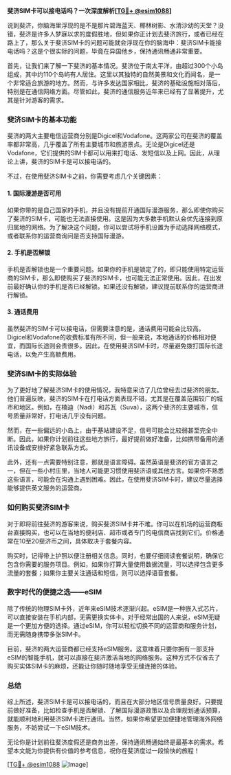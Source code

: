 **斐济SIM卡可以接电话吗？一次深度解析[[TG💪+ @esim1088](https://t.me/s/esim1088)]**

说到斐济，你脑海里浮现的是不是那片碧海蓝天、椰林树影、水清沙幼的天堂？没错，斐济是许多人梦寐以求的度假胜地，但如果你正计划去斐济旅行，或者已经在路上了，那么关于斐济SIM卡的问题可能就会浮现在你的脑海中：斐济SIM卡能接电话吗？这是个很实际的问题，毕竟在异国他乡，保持通讯畅通非常重要。

首先，让我们来了解一下斐济的基本情况。斐济位于南太平洋，由超过300个小岛组成，其中约110个岛屿有人居住。这里以其独特的自然美景和文化而闻名，是一个非常适合旅游的地方。然而，与许多发达国家相比，斐济的基础设施相对落后，特别是在通信网络方面。尽管如此，斐济的通信服务近年来已经有了显著提升，尤其是针对游客的需求。

### 斐济SIM卡的基本功能

斐济的两大主要电信运营商分别是Digicel和Vodafone。这两家公司在斐济的覆盖率都非常高，几乎覆盖了所有主要城市和旅游景点。无论是Digicel还是Vodafone，它们提供的SIM卡都可以用来打电话、发短信以及上网。因此，从理论上讲，斐济的SIM卡是可以接电话的。

不过，在使用斐济SIM卡之前，你需要考虑几个关键因素：

#### 1. **国际漫游是否可用**
如果你带的是自己国家的手机，并且没有提前开通国际漫游服务，那么即使你购买了斐济的SIM卡，可能也无法直接使用。这是因为大多数手机默认会优先连接到原归属地的网络。为了解决这个问题，你可以尝试将手机设置为手动选择网络模式，或者联系你的运营商询问是否支持国际漫游。

#### 2. **手机是否解锁**
手机是否解锁也是一个重要问题。如果你的手机是锁定了的，即只能使用特定运营商的SIM卡，那么即使购买了斐济的SIM卡，也可能无法正常使用。因此，在出发前最好确认你的手机是否已经解锁。如果还没有解锁，建议提前联系你的运营商进行解锁。

#### 3. **通话费用**
虽然斐济的SIM卡可以接电话，但需要注意的是，通话费用可能会比较高。Digicel和Vodafone的收费标准有所不同，但一般来说，本地通话的价格相对便宜，而国际长途则会贵很多。因此，在使用斐济SIM卡时，尽量避免拨打国际长途电话，以免产生高额费用。

### 斐济SIM卡的实际体验

为了更好地了解斐济SIM卡的使用情况，我特意采访了几位曾经去过斐济的朋友。他们普遍反映，斐济的SIM卡在打电话方面表现不错，尤其是在覆盖范围较广的城市和地区。例如，在楠迪（Nadi）和苏瓦（Suva），这两个斐济的主要城市，信号质量非常好，打电话几乎没有问题。

然而，在一些偏远的小岛上，由于基站建设不足，信号可能会比较弱甚至完全中断。因此，如果你计划前往这些地方旅行，最好提前做好准备，比如携带备用的通讯设备或安排好紧急联系方式。

此外，还有一点需要特别注意，那就是语言障碍。虽然英语是斐济的官方语言之一，但在一些小村庄里，当地人可能更习惯使用斐济语或其他方言。如果你不熟悉这些语言，可能会在沟通上遇到困难。因此，在使用斐济SIM卡时，建议尽量选择能够提供英文服务的运营商。

### 如何购买斐济SIM卡

对于即将前往斐济的游客来说，购买斐济SIM卡并不难。你可以在机场的运营商柜台直接购买，也可以在当地的便利店、超市或者专门的电信商店找到它们。价格通常在10至20斐济币之间，具体取决于套餐内容。

购买时，记得带上护照以便注册相关信息。同时，也要仔细阅读套餐说明，确保它包含你需要的服务项目。例如，如果你打算大量使用数据流量，可以选择包含更多流量的套餐；如果你主要关注通话和短信，则可以选择语音套餐。

### 数字时代的便捷之选——eSIM

除了传统的物理SIM卡外，近年来eSIM技术逐渐兴起。eSIM是一种嵌入式芯片，可以直接安装在手机内部，无需更换实体卡。对于经常出国的人来说，eSIM无疑是一个更加方便的选择。通过eSIM，你可以轻松切换不同的运营商和服务计划，而无需随身携带多张SIM卡。

目前，斐济的两大运营商都已经支持eSIM服务。这意味着只要你拥有一部支持eSIM的智能手机，就可以直接在斐济激活当地的网络服务。这种方式不仅省去了购买实体SIM卡的麻烦，还能让你随时随地享受无缝连接的体验。

### 总结

综上所述，斐济SIM卡是可以接电话的，而且在大部分地区信号质量良好。只要提前做好准备，比如检查手机是否解锁、了解国际漫游政策以及合理规划通话预算，就能顺利地利用斐济SIM卡进行通讯。当然，如果你希望更加便捷地管理海外网络服务，不妨尝试一下eSIM技术。

无论你是计划前往斐济度假还是商务出差，保持通讯畅通始终是最基本的需求。希望本文能为你提供有价值的参考信息，祝你在斐济度过一段愉快的旅程！

[[TG💪+ @esim1088](https://t.me/s/esim1088) ![Image](https://i.postimg.cc/4NQfJmqS/Snipaste-2025-05-13-00-14-12.png)]